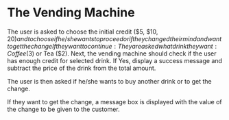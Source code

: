 # The Vending Machine
The user is asked to choose the initial credit ($5, $10, $20) and to choose if he/she wants to proceed or if they changed their mind and want to get the change
If they want to continue: They are asked what drink they want: Coffee ($3) or Tea ($2).
Next, the vending machine should check if the user has enough credit for selected drink. If Yes, display a success message and subtract the price of the drink from the total amount.

The user is then asked if he/she wants to buy another drink or to get the change.

If they want to get the change, a message box is displayed with the value of the change to be given to the customer.
